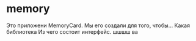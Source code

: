 # memory
Это приложени MemoryCard. Мы его создали для того, чтобы...
Какая библиотека
Из чего состоит интерфейс. 
шшшш
ва

